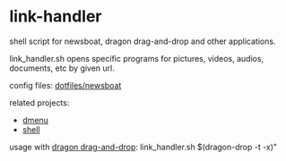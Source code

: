 # link-handler

shell script for newsboat, dragon drag-and-drop and other applications.

link_handler.sh opens specific programs for pictures, videos, audios, documents, etc by given url.

config files: [dotfiles/newsboat](https://github.com/mrdotx/dotfiles/tree/master/.config/newsboat)

related projects:

- [dmenu](https://github.com/mrdotx/dmenu)
- [shell](https://github.com/mrdotx/shell)

usage with [dragon drag-and-drop](https://github.com/mwh/dragon): link_handler.sh $(dragon-drop -t -x)"
